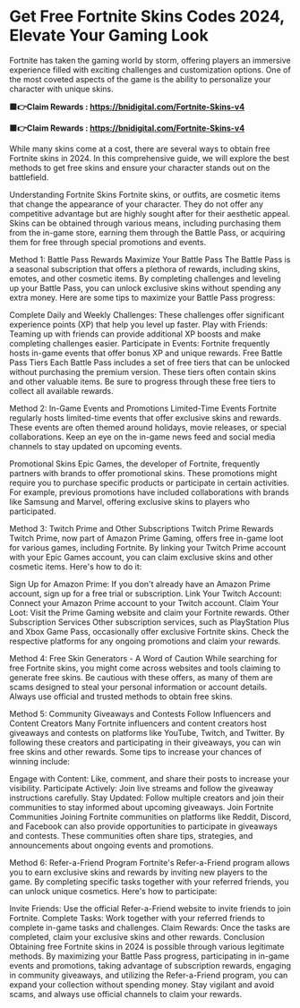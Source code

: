 # Get Free Fortnite Skins Codes 2024, Elevate Your Gaming Look

Fortnite has taken the gaming world by storm, offering players an immersive experience filled with exciting challenges and customization options. One of the most coveted aspects of the game is the ability to personalize your character with unique skins.

**🟩👉Claim Rewards : https://bnidigital.com/Fortnite-Skins-v4**

**🟩👉Claim Rewards : https://bnidigital.com/Fortnite-Skins-v4**

While many skins come at a cost, there are several ways to obtain free Fortnite skins in 2024. In this comprehensive guide, we will explore the best methods to get free skins and ensure your character stands out on the battlefield.

Understanding Fortnite Skins
Fortnite skins, or outfits, are cosmetic items that change the appearance of your character. They do not offer any competitive advantage but are highly sought after for their aesthetic appeal. Skins can be obtained through various means, including purchasing them from the in-game store, earning them through the Battle Pass, or acquiring them for free through special promotions and events.

Method 1: Battle Pass Rewards
Maximize Your Battle Pass
The Battle Pass is a seasonal subscription that offers a plethora of rewards, including skins, emotes, and other cosmetic items. By completing challenges and leveling up your Battle Pass, you can unlock exclusive skins without spending any extra money. Here are some tips to maximize your Battle Pass progress:

Complete Daily and Weekly Challenges: These challenges offer significant experience points (XP) that help you level up faster.
Play with Friends: Teaming up with friends can provide additional XP boosts and make completing challenges easier.
Participate in Events: Fortnite frequently hosts in-game events that offer bonus XP and unique rewards.
Free Battle Pass Tiers
Each Battle Pass includes a set of free tiers that can be unlocked without purchasing the premium version. These tiers often contain skins and other valuable items. Be sure to progress through these free tiers to collect all available rewards.

Method 2: In-Game Events and Promotions
Limited-Time Events
Fortnite regularly hosts limited-time events that offer exclusive skins and rewards. These events are often themed around holidays, movie releases, or special collaborations. Keep an eye on the in-game news feed and social media channels to stay updated on upcoming events.

Promotional Skins
Epic Games, the developer of Fortnite, frequently partners with brands to offer promotional skins. These promotions might require you to purchase specific products or participate in certain activities. For example, previous promotions have included collaborations with brands like Samsung and Marvel, offering exclusive skins to players who participated.

Method 3: Twitch Prime and Other Subscriptions
Twitch Prime Rewards
Twitch Prime, now part of Amazon Prime Gaming, offers free in-game loot for various games, including Fortnite. By linking your Twitch Prime account with your Epic Games account, you can claim exclusive skins and other cosmetic items. Here's how to do it:

Sign Up for Amazon Prime: If you don't already have an Amazon Prime account, sign up for a free trial or subscription.
Link Your Twitch Account: Connect your Amazon Prime account to your Twitch account.
Claim Your Loot: Visit the Prime Gaming website and claim your Fortnite rewards.
Other Subscription Services
Other subscription services, such as PlayStation Plus and Xbox Game Pass, occasionally offer exclusive Fortnite skins. Check the respective platforms for any ongoing promotions and claim your rewards.

Method 4: Free Skin Generators - A Word of Caution
While searching for free Fortnite skins, you might come across websites and tools claiming to generate free skins. Be cautious with these offers, as many of them are scams designed to steal your personal information or account details. Always use official and trusted methods to obtain free skins.

Method 5: Community Giveaways and Contests
Follow Influencers and Content Creators
Many Fortnite influencers and content creators host giveaways and contests on platforms like YouTube, Twitch, and Twitter. By following these creators and participating in their giveaways, you can win free skins and other rewards. Some tips to increase your chances of winning include:

Engage with Content: Like, comment, and share their posts to increase your visibility.
Participate Actively: Join live streams and follow the giveaway instructions carefully.
Stay Updated: Follow multiple creators and join their communities to stay informed about upcoming giveaways.
Join Fortnite Communities
Joining Fortnite communities on platforms like Reddit, Discord, and Facebook can also provide opportunities to participate in giveaways and contests. These communities often share tips, strategies, and announcements about ongoing events and promotions.

Method 6: Refer-a-Friend Program
Fortnite's Refer-a-Friend program allows you to earn exclusive skins and rewards by inviting new players to the game. By completing specific tasks together with your referred friends, you can unlock unique cosmetics. Here's how to participate:

Invite Friends: Use the official Refer-a-Friend website to invite friends to join Fortnite.
Complete Tasks: Work together with your referred friends to complete in-game tasks and challenges.
Claim Rewards: Once the tasks are completed, claim your exclusive skins and other rewards.
Conclusion
Obtaining free Fortnite skins in 2024 is possible through various legitimate methods. By maximizing your Battle Pass progress, participating in in-game events and promotions, taking advantage of subscription rewards, engaging in community giveaways, and utilizing the Refer-a-Friend program, you can expand your collection without spending money. Stay vigilant and avoid scams, and always use official channels to claim your rewards.
